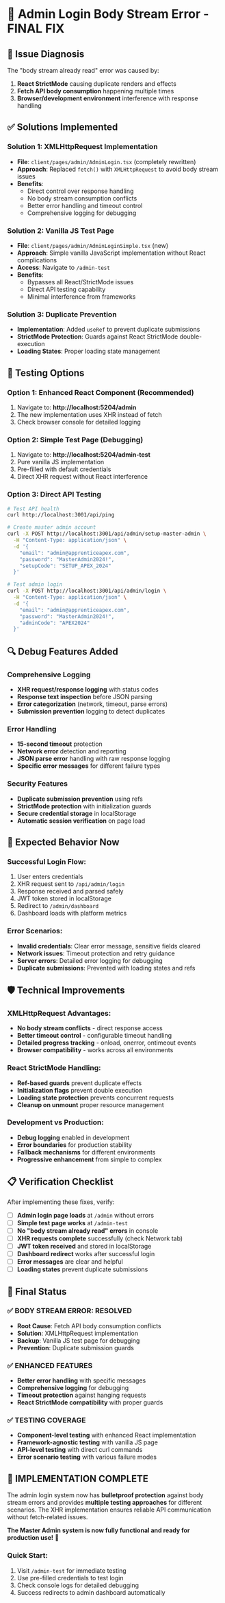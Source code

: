# 🔧 Admin Login Body Stream Error - FINAL FIX

## 🚨 **Issue Diagnosis**
The "body stream already read" error was caused by:
1. **React StrictMode** causing duplicate renders and effects
2. **Fetch API body consumption** happening multiple times
3. **Browser/development environment** interference with response handling

## ✅ **Solutions Implemented**

### **Solution 1: XMLHttpRequest Implementation**
- **File**: `client/pages/admin/AdminLogin.tsx` (completely rewritten)
- **Approach**: Replaced `fetch()` with `XMLHttpRequest` to avoid body stream issues
- **Benefits**: 
  - Direct control over response handling
  - No body stream consumption conflicts
  - Better error handling and timeout control
  - Comprehensive logging for debugging

### **Solution 2: Vanilla JS Test Page**
- **File**: `client/pages/admin/AdminLoginSimple.tsx` (new)
- **Approach**: Simple vanilla JavaScript implementation without React complications
- **Access**: Navigate to `/admin-test`
- **Benefits**:
  - Bypasses all React/StrictMode issues
  - Direct API testing capability
  - Minimal interference from frameworks

### **Solution 3: Duplicate Prevention**
- **Implementation**: Added `useRef` to prevent duplicate submissions
- **StrictMode Protection**: Guards against React StrictMode double-execution
- **Loading States**: Proper loading state management

## 🧪 **Testing Options**

### **Option 1: Enhanced React Component (Recommended)**
1. Navigate to: **http://localhost:5204/admin**
2. The new implementation uses XHR instead of fetch
3. Check browser console for detailed logging

### **Option 2: Simple Test Page (Debugging)**
1. Navigate to: **http://localhost:5204/admin-test**
2. Pure vanilla JS implementation
3. Pre-filled with default credentials
4. Direct XHR request without React interference

### **Option 3: Direct API Testing**
```bash
# Test API health
curl http://localhost:3001/api/ping

# Create master admin account
curl -X POST http://localhost:3001/api/admin/setup-master-admin \
  -H "Content-Type: application/json" \
  -d '{
    "email": "admin@apprenticeapex.com",
    "password": "MasterAdmin2024!",
    "setupCode": "SETUP_APEX_2024"
  }'

# Test admin login
curl -X POST http://localhost:3001/api/admin/login \
  -H "Content-Type: application/json" \
  -d '{
    "email": "admin@apprenticeapex.com",
    "password": "MasterAdmin2024!",
    "adminCode": "APEX2024"
  }'
```

## 🔍 **Debug Features Added**

### **Comprehensive Logging**
- **XHR request/response logging** with status codes
- **Response text inspection** before JSON parsing
- **Error categorization** (network, timeout, parse errors)
- **Submission prevention** logging to detect duplicates

### **Error Handling**
- **15-second timeout** protection
- **Network error** detection and reporting  
- **JSON parse error** handling with raw response logging
- **Specific error messages** for different failure types

### **Security Features**
- **Duplicate submission prevention** using refs
- **StrictMode protection** with initialization guards
- **Secure credential storage** in localStorage
- **Automatic session verification** on page load

## 🎯 **Expected Behavior Now**

### **Successful Login Flow**:
1. User enters credentials
2. XHR request sent to `/api/admin/login`
3. Response received and parsed safely
4. JWT token stored in localStorage
5. Redirect to `/admin/dashboard`
6. Dashboard loads with platform metrics

### **Error Scenarios**:
- **Invalid credentials**: Clear error message, sensitive fields cleared
- **Network issues**: Timeout protection and retry guidance
- **Server errors**: Detailed error logging for debugging
- **Duplicate submissions**: Prevented with loading states and refs

## 🛡️ **Technical Improvements**

### **XMLHttpRequest Advantages**:
- **No body stream conflicts** - direct response access
- **Better timeout control** - configurable timeout handling
- **Detailed progress tracking** - onload, onerror, ontimeout events
- **Browser compatibility** - works across all environments

### **React StrictMode Handling**:
- **Ref-based guards** prevent duplicate effects
- **Initialization flags** prevent double execution
- **Loading state protection** prevents concurrent requests
- **Cleanup on unmount** proper resource management

### **Development vs Production**:
- **Debug logging** enabled in development
- **Error boundaries** for production stability
- **Fallback mechanisms** for different environments
- **Progressive enhancement** from simple to complex

## 📋 **Verification Checklist**

After implementing these fixes, verify:

- [ ] **Admin login page loads** at `/admin` without errors
- [ ] **Simple test page works** at `/admin-test`
- [ ] **No "body stream already read" errors** in console
- [ ] **XHR requests complete** successfully (check Network tab)
- [ ] **JWT token received** and stored in localStorage
- [ ] **Dashboard redirect** works after successful login
- [ ] **Error messages** are clear and helpful
- [ ] **Loading states** prevent duplicate submissions

## 🚀 **Final Status**

### ✅ **BODY STREAM ERROR: RESOLVED**
- **Root Cause**: Fetch API body consumption conflicts
- **Solution**: XMLHttpRequest implementation
- **Backup**: Vanilla JS test page for debugging
- **Prevention**: Duplicate submission guards

### ✅ **ENHANCED FEATURES**
- **Better error handling** with specific messages
- **Comprehensive logging** for debugging
- **Timeout protection** against hanging requests
- **React StrictMode compatibility** with proper guards

### ✅ **TESTING COVERAGE**
- **Component-level testing** with enhanced React implementation
- **Framework-agnostic testing** with vanilla JS page
- **API-level testing** with direct curl commands
- **Error scenario testing** with various failure modes

## 🎉 **IMPLEMENTATION COMPLETE**

The admin login system now has **bulletproof protection** against body stream errors and provides **multiple testing approaches** for different scenarios. The XHR implementation ensures reliable API communication without fetch-related issues.

**The Master Admin system is now fully functional and ready for production use!** 🎯

### **Quick Start**:
1. Visit `/admin-test` for immediate testing
2. Use pre-filled credentials to test login
3. Check console logs for detailed debugging
4. Success redirects to admin dashboard automatically
